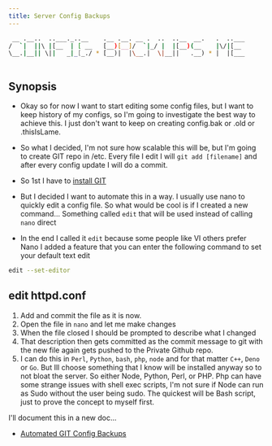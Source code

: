 ```yaml
---
title: Server Config Backups
---
```

<script type="text/javascript">(function(w,s){var e=document.createElement("script");e.type="text/javascript";e.async=true;e.src="https://cdn.pagesense.io/js/webally/f2527eebee974243853bcd47b32631f4.js";var x=document.getElementsByTagName("script")[0];x.parentNode.insertBefore(e,x);})(window,"script");</script>

```sh
 __ .__..  ..___._..__    .__ .__. __ .  ..  ..__  __.   .  ..___
/  `|  ||\ |[__  | [ __   [__)[__]/  `|_/ |  |[__)(__    |\/|[__ 
\__.|__|| \||   _|_[_./ * [__)|  |\__.|  \|__||   .__) * |  |[___
                                                                 
```
## Synopsis

- Okay so for now I want to start editing some config files, but I want to keep history of my configs, so I'm going to investigate the best way to achieve this. I just don't want to keep on creating config.bak or .old or .thisIsLame.

- So what I decided, I'm not sure how scalable this will be, but I'm going to create GIT repo in /etc. Every file I edit I will `git add [filename]` and after every config update I will do a commit.

- So 1st I have to [install GIT](http://setup.docs.CRONje.ME/git)

- But I decided I want to automate this in a way. I usually use nano to quickly edit a config file. So what would be cool is if I created a new command... Something called `edit` that will be used instead of calling `nano` direct

- In the end I called it `edit` because some people like VI others prefer Nano I added a feature that you can enter the following command to set your default text edit


```sh
edit --set-editor
```

## edit httpd.conf

1. Add and commit the file as it is now.
2. Open the file in `nano` and let me make changes
3. When the file closed I should be prompted to describe what I changed
4. That description then gets committed as the commit message to git with the new file again gets pushed to the Private Github repo.
5. I can do this in `Perl`, `Python`, `bash`, `php`, `node` and for that matter `C++`, `Deno` or `Go`. But Ill choose something that I know will be installed anyway so to not bloat the server. So either Node, Python, Perl, or PHP. Php can have some strange issues with shell exec scripts, I'm not sure if Node can run as Sudo without the user being sudo. The quickest will be Bash script, just to prove the concept to myself first.

I'll document this in a new doc...

- [Automated GIT Config Backups](configBackups/README.md)
